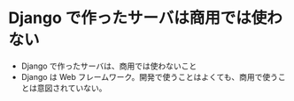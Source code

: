 # Django で作ったサーバは商用では使わない
* Django で作ったサーバは、商用では使わないこと
* Django は Web フレームワーク。開発で使うことはよくても、商用で使うことは意図されていない。
